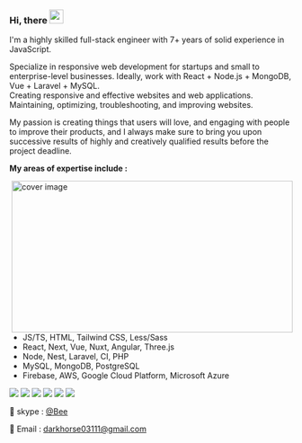 ### Hi, there <img src="https://media.giphy.com/media/hvRJCLFzcasrR4ia7z/giphy.gif" width="25px">

I'm a highly skilled full-stack engineer with 7+ years of solid experience in JavaScript.

Specialize in responsive web development for startups and small to enterprise-level businesses. Ideally, work with React + Node.js + MongoDB, Vue + Laravel + MySQL.<br/>
Creating responsive and effective websites and web applications.<br/>
Maintaining, optimizing, troubleshooting, and improving websites.

My passion is creating things that users will love, and engaging with people to improve their products, and I always make sure to bring you upon successive results of highly and creatively qualified results before the project deadline.

**My areas of expertise include :** 

<div>
  <img align="right" alt="cover image" src="https://user-images.githubusercontent.com/86523551/128211619-0a813451-9ca4-4853-b628-b12ad0796b03.png" width="500" height="270" />
</div>

- JS/TS, HTML, Tailwind CSS, Less/Sass
- React, Next, Vue, Nuxt, Angular, Three.js
- Node, Nest, Laravel, CI, PHP
- MySQL, MongoDB, PostgreSQL
- Firebase, AWS, Google Cloud Platform, Microsoft Azure

![](https://img.shields.io/badge/Network-BitCoin-informational?style=flat&logo=bitcoin&logoColor=white&color=3bac3a)
![](https://img.shields.io/badge/Network-Ethereum-informational?style=flat&logo=ethereum&logoColor=white&color=3bac3a)
![](https://img.shields.io/badge/Language-Solidity-informational?style=flat&logo=solidity&logoColor=white&color=3bac3a)
![](https://img.shields.io/badge/Token-ERC721-informational?style=flat&logo=erc721&logoColor=white&color=3bac3a)
![](https://img.shields.io/badge/Token-ERC1155-informational?style=flat&logo=erc1155&logoColor=white&color=3bac3a)
![](https://img.shields.io/badge/Token-ERC20-informational?style=flat&logo=erc20&logoColor=white&color=3bac3a)

💬 skype : [@Bee](https://join.skype.com/invite/g5flNuJT9hNM) 

📝 Email : darkhorse03111@gmail.com
